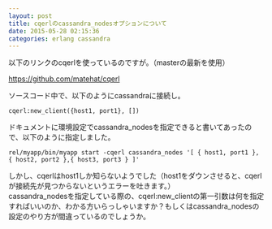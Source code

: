 ```yaml
---
layout: post
title: cqerlのcassandra_nodesオプションについて
date: 2015-05-28 02:15:36
categories: erlang cassandra
---
```

<p>以下のリンクのcqerlを使っているのですが。（masterの最新を使用）</p>

<p><a href="https://github.com/matehat/cqerl" rel="nofollow">https://github.com/matehat/cqerl</a></p>

<p>ソースコード中で、以下のようにcassandraに接続し。</p>

<pre><code>cqerl:new_client({host1, port1}, [])
</code></pre>

<p>ドキュメントに環境設定でcassandra_nodesを指定できると書いてあったので、以下のように指定しました。</p>

<pre><code>rel/myapp/bin/myapp start -cqerl cassandra_nodes '[ { host1, port1 }, { host2, port2 },{ host3, port3 } ]'
</code></pre>

<p>しかし、cqerlはhost1しか知らないようでした（host1をダウンさせると、cqerlが接続先が見つからないというエラーを吐きます。）<br>
cassandra_nodesを指定している際の、cqerl:new_clientの第一引数は何を指定すればいいのか、わかる方いらっしゃいますか？もしくはcassandra_nodesの設定のやり方が間違っているのでしょうか。</p>
